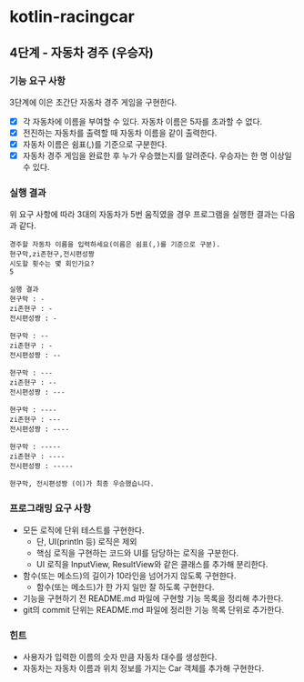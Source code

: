 # kotlin-racingcar

## 4단계 - 자동차 경주 (우승자)

### 기능 요구 사항

3단계에 이은 초간단 자동차 경주 게임을 구현한다.

- [x] 각 자동차에 이름을 부여할 수 있다. 자동차 이름은 5자를 초과할 수 없다.
- [x] 전진하는 자동차를 출력할 때 자동차 이름을 같이 출력한다.
- [x] 자동차 이름은 쉼표(,)를 기준으로 구분한다.
- [x] 자동차 경주 게임을 완료한 후 누가 우승했는지를 알려준다. 우승자는 한 명 이상일 수 있다.

### 실행 결과

위 요구 사항에 따라 3대의 자동차가 5번 움직였을 경우 프로그램을 실행한 결과는 다음과 같다.

```
경주할 자동차 이름을 입력하세요(이름은 쉼표(,)를 기준으로 구분).
현구막,zi존현구,전시편성짱
시도할 횟수는 몇 회인가요?
5

실행 결과
현구막 : -
zi존현구 : -
전시편성짱 : -

현구막 : --
zi존현구 : -
전시편성짱 : --

현구막 : ---
zi존현구 : --
전시편성짱 : ---

현구막 : ----
zi존현구 : ---
전시편성짱 : ----

현구막 : -----
zi존현구 : ----
전시편성짱 : -----

현구막, 전시편성짱 (이)가 최종 우승했습니다.
```

### 프로그래밍 요구 사항

- 모든 로직에 단위 테스트를 구현한다.
    - 단, UI(println 등) 로직은 제외
    - 핵심 로직을 구현하는 코드와 UI를 담당하는 로직을 구분한다.
    - UI 로직을 InputView, ResultView와 같은 클래스를 추가해 분리한다.
- 함수(또는 메소드)의 길이가 10라인을 넘어가지 않도록 구현한다.
    - 함수(또는 메소드)가 한 가지 일만 잘 하도록 구현한다.
- 기능을 구현하기 전 README.md 파일에 구현할 기능 목록을 정리해 추가한다.
- git의 commit 단위는 README.md 파일에 정리한 기능 목록 단위로 추가한다.

### 힌트

- 사용자가 입력한 이름의 숫자 만큼 자동차 대수를 생성한다.
- 자동차는 자동차 이름과 위치 정보를 가지는 Car 객체를 추가해 구현한다.
